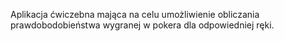 Aplikacja ćwiczebna mająca na celu umożliwienie obliczania prawdobodobieństwa wygranej w pokera dla odpowiedniej ręki.
